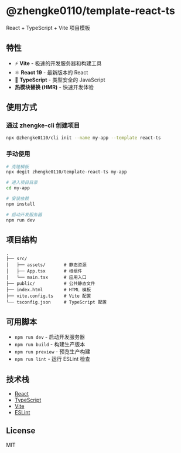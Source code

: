 # @zhengke0110/template-react-ts

React + TypeScript + Vite 项目模板

## 特性

- ⚡️ **Vite** - 极速的开发服务器和构建工具
- ⚛️ **React 19** - 最新版本的 React
- 🎨 **TypeScript** - 类型安全的 JavaScript
- **热模块替换 (HMR)** - 快速开发体验

## 使用方式

### 通过 zhengke-cli 创建项目

```bash
npx @zhengke0110/cli init --name my-app --template react-ts
```

### 手动使用

```bash
# 克隆模板
npx degit zhengke0110/template-react-ts my-app

# 进入项目目录
cd my-app

# 安装依赖
npm install

# 启动开发服务器
npm run dev
```

## 项目结构

```
.
├── src/
│   ├── assets/       # 静态资源
│   ├── App.tsx       # 根组件
│   └── main.tsx      # 应用入口
├── public/           # 公共静态文件
├── index.html        # HTML 模板
├── vite.config.ts    # Vite 配置
└── tsconfig.json     # TypeScript 配置
```

## 可用脚本

- `npm run dev` - 启动开发服务器
- `npm run build` - 构建生产版本
- `npm run preview` - 预览生产构建
- `npm run lint` - 运行 ESLint 检查

## 技术栈

- [React](https://react.dev/)
- [TypeScript](https://www.typescriptlang.org/)
- [Vite](https://vite.dev/)
- [ESLint](https://eslint.org/)

## License

MIT
